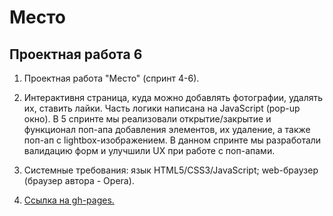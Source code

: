 # Место

## Проектная работа 6

1. Проектная работа "Место" (спринт 4-6).

2. Интерактивня страница, куда можно добавлять фотографии, удалять их, ставить лайки. Часть логики написана на JavaScript (pop-up окно). В 5 спринте мы реализовали открытие/закрытие и функционал поп-апа добавления элементов, их удаление, а также поп-ап с lightbox-изображением. В данном спринте мы разработали валидацию форм и улучшили UX при работе с поп-апами.

3. Системные требования: язык HTML5/CSS3/JavaScript; web-браузер (браузер автора - Opera).

4. [Ссылка на gh-pages.](https://antoshkow.github.io/mesto/ "Ссылка на gh-pages.")
